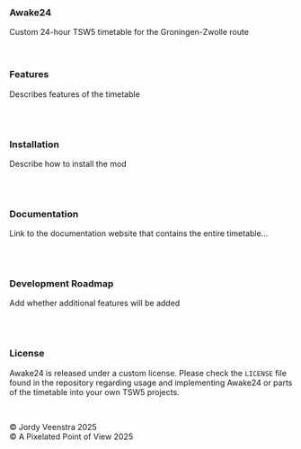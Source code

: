 ### Awake24
Custom 24-hour TSW5 timetable for the Groningen-Zwolle route <br/> <br/> <br/>




### Features
Describes features of the timetable


<br/><br/>


### Installation
Describe how to install the mod


<br/><br/>



### Documentation
Link to the documentation website that contains the entire timetable...

<br/><br/>



### Development Roadmap
Add whether additional features will be added

<br/><br/>



### License
Awake24 is released under a custom license. Please check the `LICENSE` file found in the repository regarding usage and implementing Awake24 or parts of the timetable into your own TSW5 projects.

<br/>

&copy; Jordy Veenstra 2025 <br>
&copy; A Pixelated Point of View 2025 <br/>